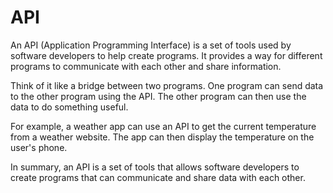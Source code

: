 # API

An API (Application Programming Interface) is a set of tools used by software developers to help create programs. It provides a way for different programs to communicate with each other and share information.

Think of it like a bridge between two programs. One program can send data to the other program using the API. The other program can then use the data to do something useful.

For example, a weather app can use an API to get the current temperature from a weather website. The app can then display the temperature on the user's phone.

In summary, an API is a set of tools that allows software developers to create programs that can communicate and share data with each other.
